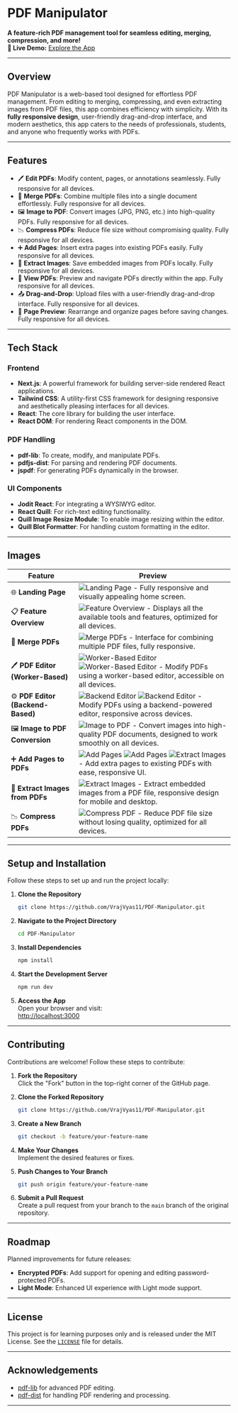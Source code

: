 # **PDF Manipulator**

**A feature-rich PDF management tool for seamless editing, merging, compression, and more!**  
**🚀 Live Demo:** [Explore the App](https://next-js-pdf-manipulator.onrender.com/)

---

## **Overview**

PDF Manipulator is a web-based tool designed for effortless PDF management. From editing to merging, compressing, and even extracting images from PDF files, this app combines efficiency with simplicity. With its **fully responsive design**, user-friendly drag-and-drop interface, and modern aesthetics, this app caters to the needs of professionals, students, and anyone who frequently works with PDFs.

---

## **Features**

- 🖊️ **Edit PDFs**: Modify content, pages, or annotations seamlessly. Fully responsive for all devices.  
- 📂 **Merge PDFs**: Combine multiple files into a single document effortlessly. Fully responsive for all devices.  
- 🖼️ **Image to PDF**: Convert images (JPG, PNG, etc.) into high-quality PDFs. Fully responsive for all devices.  
- 📉 **Compress PDFs**: Reduce file size without compromising quality. Fully responsive for all devices.  
- ➕ **Add Pages**: Insert extra pages into existing PDFs easily. Fully responsive for all devices.  
- 📸 **Extract Images**: Save embedded images from PDFs locally. Fully responsive for all devices.  
- 👀 **View PDFs**: Preview and navigate PDFs directly within the app. Fully responsive for all devices.  
- 📤 **Drag-and-Drop**: Upload files with a user-friendly drag-and-drop interface. Fully responsive for all devices.  
- 🔄 **Page Preview**: Rearrange and organize pages before saving changes. Fully responsive for all devices.  

---


## **Tech Stack**

### **Frontend**
- **Next.js**: A powerful framework for building server-side rendered React applications.
- **Tailwind CSS**: A utility-first CSS framework for designing responsive and aesthetically pleasing interfaces for all devices.
- **React**: The core library for building the user interface.
- **React DOM**: For rendering React components in the DOM.

### **PDF Handling**
- **pdf-lib**: To create, modify, and manipulate PDFs.
- **pdfjs-dist**: For parsing and rendering PDF documents.
- **jspdf**: For generating PDFs dynamically in the browser.

### **UI Components**
- **Jodit React**: For integrating a WYSIWYG editor.
- **React Quill**: For rich-text editing functionality.
- **Quill Image Resize Module**: To enable image resizing within the editor.
- **Quill Blot Formatter**: For handling custom formatting in the editor.

---

## **Images**

| **Feature**                       | **Preview**                                                                                 |
|------------------------------------|---------------------------------------------------------------------------------------------|
| 🌐 **Landing Page**                | ![Landing Page](./livedemoimages/1.png) - Fully responsive and visually appealing home screen. |
| 📋 **Feature Overview**            | ![Feature Overview](./livedemoimages/2.png) - Displays all the available tools and features, optimized for all devices.|
| 📂 **Merge PDFs**                  | ![Merge PDFs](./livedemoimages/3.png) - Interface for combining multiple PDF files, fully responsive. |
| 🖊️ **PDF Editor (Worker-Based)**   | ![Worker-Based Editor](./livedemoimages/4.png) ![Worker-Based Editor](./livedemoimages/5.png) - Modify PDFs using a worker-based editor, accessible on all devices. |
| ⚙️ **PDF Editor (Backend-Based)**  | ![Backend Editor](./livedemoimages/6.png) ![Backend Editor](./livedemoimages/7.png) - Modify PDFs using a backend-powered editor, responsive across devices. |
| 🖼️ **Image to PDF Conversion**     | ![Image to PDF](./livedemoimages/8.png) - Convert images into high-quality PDF documents, designed to work smoothly on all devices. |
| ➕ **Add Pages to PDFs**            | ![Add Pages](./livedemoimages/9.png) ![Add Pages](./livedemoimages/10.png) ![Extract Images](./livedemoimages/11.png) - Add extra pages to existing PDFs with ease, responsive UI. |
| 📸 **Extract Images from PDFs**     | ![Extract Images](./livedemoimages/12.png) - Extract embedded images from a PDF file, responsive design for mobile and desktop. |
| 📉 **Compress PDFs**               | ![Compress PDF](./livedemoimages/13.png) - Reduce PDF file size without losing quality, optimized for all devices. |


---

## **Setup and Installation**

Follow these steps to set up and run the project locally:

1. **Clone the Repository**  
   ```bash
   git clone https://github.com/VrajVyas11/PDF-Manipulator.git
   ```

2. **Navigate to the Project Directory**  
   ```bash
   cd PDF-Manipulator
   ```

3. **Install Dependencies**  
   ```bash
   npm install
   ```

4. **Start the Development Server**  
   ```bash
   npm run dev
   ```

5. **Access the App**  
   Open your browser and visit:  
   [http://localhost:3000](http://localhost:3000)

---

## **Contributing**

Contributions are welcome! Follow these steps to contribute:

1. **Fork the Repository**  
   Click the "Fork" button in the top-right corner of the GitHub page.

2. **Clone the Forked Repository**  
   ```bash
   git clone https://github.com/VrajVyas11/PDF-Manipulator.git
   ```

3. **Create a New Branch**  
   ```bash
   git checkout -b feature/your-feature-name
   ```

4. **Make Your Changes**  
   Implement the desired features or fixes.

5. **Push Changes to Your Branch**  
   ```bash
   git push origin feature/your-feature-name
   ```

6. **Submit a Pull Request**  
   Create a pull request from your branch to the `main` branch of the original repository.

---

## **Roadmap**

Planned improvements for future releases:

- **Encrypted PDFs**: Add support for opening and editing password-protected PDFs.
- **Light Mode**: Enhanced UI experience with Light mode support.

---

## License

This project is for learning purposes only and is released under the MIT License. See the [`LICENSE`](./Licence) file for details.

---

## **Acknowledgements**

- [pdf-lib](https://pdf-lib.js.org/) for advanced PDF editing.
- [pdf-dist](https://pdf.js.org/) for handling PDF rendering and processing.

---
